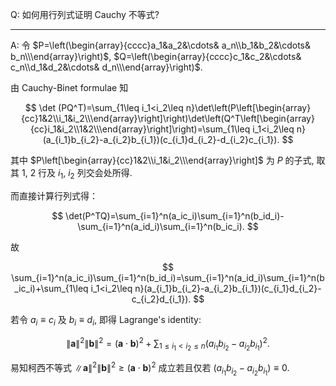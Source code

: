 Q:  如何用行列式证明 Cauchy 不等式?

***

A: 令 $P=\left(\begin{array}{cccc}a_1&a_2&\cdots& a_n\\b_1&b_2&\cdots& b_n\\\end{array}\right)$, $Q=\left(\begin{array}{cccc}c_1&c_2&\cdots& c_n\\d_1&d_2&\cdots& d_n\\\end{array}\right)$. 

由 Cauchy-Binet formulae 知

$$
\det (PQ^T)=\sum_{1\leq i_1<i_2\leq n}\det\left(P\left[\begin{array}{cc}1&2\\i_1&i_2\\\end{array}\right]\right)\det\left(Q^T\left[\begin{array}{cc}i_1&i_2\\1&2\\\end{array}\right]\right)=\sum_{1\leq i_1<i_2\leq n}(a_{i_1}b_{i_2}-a_{i_2}b_{i_1})(c_{i_1}d_{i_2}-d_{i_2}c_{i_1}).
$$

其中 $P\left[\begin{array}{cc}1&2\\i_1&i_2\\\end{array}\right]$ 为 $P$ 的子式, 取其 $1$, $2$ 行及 $i_1$, $i_2$ 列交会处所得. 

而直接计算行列式得：

$$
\det(P^TQ)=\sum_{i=1}^n(a_ic_i)\sum_{i=1}^n(b_id_i)-\sum_{i=1}^n(a_id_i)\sum_{i=1}^n(b_ic_i).
$$

故

$$
\sum_{i=1}^n(a_ic_i)\sum_{i=1}^n(b_id_i)=\sum_{i=1}^n(a_id_i)\sum_{i=1}^n(b_ic_i)+\sum_{1\leq i_1<i_2\leq n}(a_{i_1}b_{i_2}-a_{i_2}b_{i_1})(c_{i_1}d_{i_2}-c_{i_2}d_{i_1}).
$$

若令 $a_i\equiv c_i$ 及 $b_i\equiv d_i$, 即得 Lagrange's identity: 

$$
\|\mathbf a\|^2\|\mathbf b\|^2=(\mathbf a\cdot\mathbf b)^2+\sum_{1\leq i_1<i_2\leq n}(a_{i_1}b_{i_2}-a_{i_2}b_{i_1})^2.
$$

易知柯西不等式 $\|\mathbf a\|^2\|\mathbf b\|^2\geq(\mathbf a\cdot\mathbf b)^2$ 成立若且仅若 $(a_{i_1}b_{i_2}-a_{i_2}b_{i_1})\equiv0$. 

